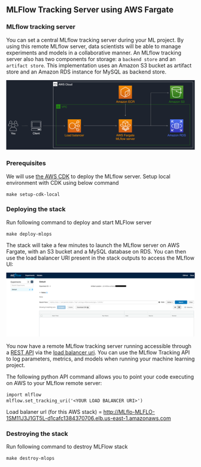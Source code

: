 ## MLFlow Tracking Server using AWS Fargate


### MLflow tracking server
You can set a central MLflow tracking server during your ML project. By using this remote MLflow server, data scientists
will be able to manage experiments and models in a collaborative manner.
An MLflow tracking server also has two components for storage: a ```backend store``` and an ```artifact store```. This
implementation uses an Amazon S3 bucket as artifact store and an Amazon RDS instance for MySQL as backend store.

![](media/architecture-mlflow.png)

### Prerequisites

We will use [the AWS CDK](https://cdkworkshop.com/) to deploy the MLflow server.
Setup local environment with CDK using below command

```
make setup-cdk-local

```

### Deploying the stack

Run following command to deploy and start MLFlow server

```
make deploy-mlops

```

The stack will take a few minutes to launch the MLflow server on AWS Fargate, with an S3 bucket and a MySQL database on
RDS. You can then use the load balancer URI present in the stack outputs to access the MLflow UI:

![](media/mlflow-interface.png)

You now have a remote MLflow tracking server running accessible through
a [REST API](https://mlflow.org/docs/latest/rest-api.html#rest-api) via
the [load balancer uri](https://mlflow.org/docs/latest/quickstart.html#quickstart-logging-to-remote-server). 
You can use the MLflow Tracking API to log parameters, metrics, and models when running your machine learning project.

The following python API command allows you to point your code executing on AWS to your MLflow remote server:

```
import mlflow
mlflow.set_tracking_uri('<YOUR LOAD BALANCER URI>')
```

Load balaner url (for this AWS stack) = http://MLflo-MLFLO-1SM11J3J1GT5L-d1cafc1384370706.elb.us-east-1.amazonaws.com

### Destroying the stack

Run following command to destroy MLFlow stack

```
make destroy-mlops

```

